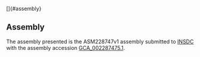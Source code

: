 []{#assembly}

Assembly
--------

The assembly presented is the ASM228747v1 assembly submitted to
[INSDC](http://www.insdc.org) with the assembly accession
[GCA\_002287475.1](http://www.ebi.ac.uk/ena/data/view/GCA_002287475.1).
